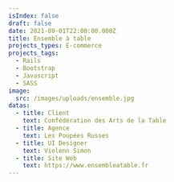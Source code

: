 ```yaml
---
isIndex: false
draft: false
date: 2021-09-01T22:00:00.000Z
title: Ensemble à table
projects_types: E-commerce
projects_tags:
  - Rails
  - Bootstrap
  - Javascript
  - SASS
image:
  src: /images/uploads/ensemble.jpg
datas:
  - title: Client
    text: Confédération des Arts de la Table
  - title: Agence
    text: Les Poupées Russes
  - title: UI Designer
    text: Violenn Simon
  - title: Site Web
    text: https://www.ensembleatable.fr
---
```

